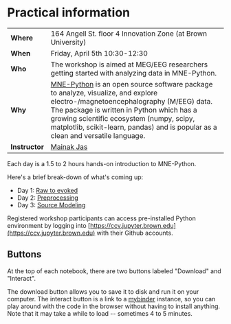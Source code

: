 # Practical information

||   |
|:------|:------|
| **Where**      | 164 Angell St. floor 4 Innovation Zone (at Brown University) |
| **When**       | Friday, April 5th 10:30-12:30          |
| **Who**        | The workshop is aimed at MEG/EEG researchers getting started with analyzing data in MNE-Python.|
| **Why**        | [MNE-Python](https://martinos.org/mne/stable/index.html) is an open source software package to analyze, visualize, and explore electro-/magnetoencephalography (M/EEG) data. The package is written in Python which has a growing scientific ecosystem (numpy, scipy, matplotlib, scikit-learn, pandas) and is popular as a clean and versatile language.|
| **Instructor** | [Mainak Jas](http://jasmainak.github.io/) |

Each day is a 1.5 to 2 hours hands-on introduction
to MNE-Python.

Here's a brief break-down of what's coming up:
* Day 1: [Raw to evoked](raw_to_evoked/readme.md)
* Day 2: [Preprocessing](preprocessing/readme.md)
* Day 3: [Source Modeling](evoked_to_stc/readme.md)

Registered workshop participants can access pre-installed Python environment by logging into [https://ccv.jupyter.brown.edu](https://ccv.jupyter.brown.edu)
with their Github accounts.

Buttons
-------

At the top of each notebook, there are two buttons labeled
"Download" and "Interact".

The download button allows you to
save it to disk and run it on your computer. The interact
button is a link to a [mybinder](http://mybinder.org/) instance, so you can play
around with the code in the browser without having to install
anything. Note that it may take a while to load -- sometimes
4 to 5 minutes.
